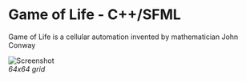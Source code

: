 # Game of Life - C++/SFML
Game of Life is a cellular automation invented by mathematician John Conway

![Screenshot](https://i.imgur.com/yMTSs70.png)
<br>
_64x64 grid_
